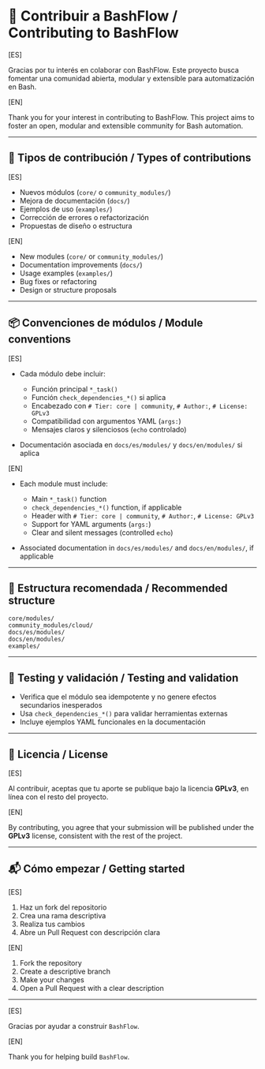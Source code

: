 
# 🤝 Contribuir a BashFlow / Contributing to BashFlow

[ES]

Gracias por tu interés en colaborar con BashFlow. Este proyecto busca fomentar una comunidad abierta, modular y extensible para automatización en Bash.

[EN]

Thank you for your interest in contributing to BashFlow. This project aims to foster an open, modular and extensible community for Bash automation.

---

## 🧩 Tipos de contribución / Types of contributions

[ES]
- Nuevos módulos (`core/` o `community_modules/`)  
- Mejora de documentación (`docs/`)  
- Ejemplos de uso (`examples/`)  
- Corrección de errores o refactorización  
- Propuestas de diseño o estructura  

[EN]
- New modules (`core/` or `community_modules/`)  
- Documentation improvements (`docs/`)  
- Usage examples (`examples/`)  
- Bug fixes or refactoring  
- Design or structure proposals    

---

## 📦 Convenciones de módulos / Module conventions

[ES]
- Cada módulo debe incluir:
  - Función principal `*_task()`
  - Función `check_dependencies_*()` si aplica
  - Encabezado con `# Tier: core | community`, `# Author:`, `# License: GPLv3`
  - Compatibilidad con argumentos YAML (`args:`)
  - Mensajes claros y silenciosos (`echo` controlado)

- Documentación asociada en `docs/es/modules/` y `docs/en/modules/` si aplica

[EN]
- Each module must include:
    - Main `*_task()` function
    - `check_dependencies_*()` function, if applicable
    - Header with `# Tier: core | community`, `# Author:`, `# License: GPLv3`
    - Support for YAML arguments (`args:`)
    - Clear and silent messages (controlled `echo`)

- Associated documentation in `docs/es/modules/` and `docs/en/modules/`, if applicable

---

## 📁 Estructura recomendada / Recommended structure

```
core/modules/
community_modules/cloud/
docs/es/modules/
docs/en/modules/
examples/
```

---

## 🧪 Testing y validación / Testing and validation

- Verifica que el módulo sea idempotente y no genere efectos secundarios inesperados
- Usa `check_dependencies_*()` para validar herramientas externas
- Incluye ejemplos YAML funcionales en la documentación

---

## 📄 Licencia / License

[ES]

Al contribuir, aceptas que tu aporte se publique bajo la licencia **GPLv3**, en línea con el resto del proyecto.

[EN]

By contributing, you agree that your submission will be published under the **GPLv3** license, consistent with the rest of the project.

---

## 📬 Cómo empezar / Getting started

[ES]
1. Haz un fork del repositorio
2. Crea una rama descriptiva
3. Realiza tus cambios
4. Abre un Pull Request con descripción clara

[EN]
1. Fork the repository  
2. Create a descriptive branch  
3. Make your changes  
4. Open a Pull Request with a clear description



---
[ES]

Gracias por ayudar a construir `BashFlow`.  

[EN]

Thank you for helping build `BashFlow`.
